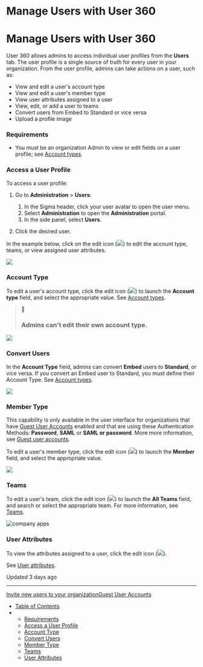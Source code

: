 # Manage Users with User 360

# Manage Users with User 360

User 360 allows admins to access individual user profiles from the **Users** tab. The user profile is a single source of truth for every user in your organization. From the user profile, admins can take actions on a user, such as:

* View and edit a user's account type
* View and edit a user's member type
* View user attributes assigned to a user
* View, edit, or add a user to teams
* Convert users from Embed to Standard or vice versa
* Upload a profile image

### Requirements

* You must be an organization Admin to view or edit fields on a user profile; see [Account types](/docs/user-account-types).

### Access a User Profile

To access a user profile:

1. Go to **Administration** > **Users**:

   1. In the Sigma header, click your user avatar to open the user menu.
   2. Select **Administration** to open the **Administration** portal.
   3. In the side panel, select **Users**.
2. Click the desired user.

In the example below, click on the edit icon (![](https://sigma-docs-screenshots.s3.us-west-2.amazonaws.com/Icons/edit.svg)) to edit the account type, teams, or view assigned user attributes.

![](https://files.readme.io/90e753c-1.png)

### Account Type

To edit a user's account type, click the edit icon (![](https://files.readme.io/4a62852-penciledit.png)) to launch the **Account type** field, and select the appropriate value. See [Account types](/docs/user-account-types).

> 📘
>
> ### Admins can't edit their own account type.

![](https://files.readme.io/c9b94f8-2.png)

### Convert Users

In the **Account Type** field, admins can convert **Embed** users to **Standard**, or vice versa. If you convert an Embed user to Standard, you must define their Account Type. See [Account types](/docs/user-account-types).

![](https://files.readme.io/58b3e54-3.png)

### Member Type

This capability is only available in the user interface for organizations that have [Guest User Accounts](/docs/guest-user-accounts) enabled and that are using these Authentication Methods: **Password**, **SAML** or **SAML or password**. More more information, see [Guest user accounts](/docs/guest-user-accounts).

To edit a user's member type, click the edit icon (![](https://sigma-docs-screenshots.s3.us-west-2.amazonaws.com/Admin/User+360/pencil+edit.png)) to launch the **Member** field, and select the appropriate value.

![](https://files.readme.io/2b8e0cd-4.jpeg)

### Teams

To edit a user's team, click the edit icon (![](https://sigma-docs-screenshots.s3.us-west-2.amazonaws.com/Admin/User+360/pencil+edit.png)) to launch the **All Teams** field, and search or select the appropriate team. For more information, see [Teams](/docs/manage-teams).

![company apps](https://sigma-docs-screenshots.s3.us-west-2.amazonaws.com/Admin/User+360/manage+teams.png)

### User Attributes

To view the attributes assigned to a user, click the edit icon (![](https://sigma-docs-screenshots.s3.us-west-2.amazonaws.com/Admin/User+360/pencil+edit.png)).

See [User attributes](/docs/user-attributes).

Updated 3 days ago

---

[Invite new users to your organization](/docs/invite-new-organization-members)[Guest User Accounts](/docs/guest-user-accounts)

* [Table of Contents](#)
* + [Requirements](#requirements)
  + [Access a User Profile](#access-a-user-profile)
  + [Account Type](#account-type)
  + [Convert Users](#convert-users)
  + [Member Type](#member-type)
  + [Teams](#teams)
  + [User Attributes](#user-attributes)
